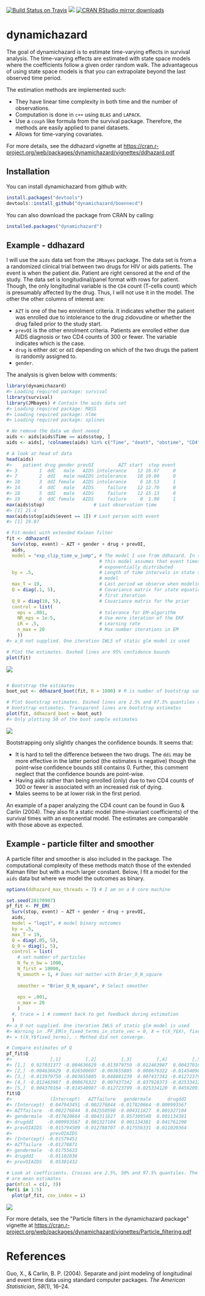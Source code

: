 [![Build Status on Travis](https://travis-ci.org/boennecd/dynamichazard.svg?branch=master,osx)](https://travis-ci.org/boennecd/dynamichazard)
[![](https://www.r-pkg.org/badges/version/dynamichazard)](https://www.r-pkg.org/badges/version/dynamichazard)
[![CRAN RStudio mirror downloads](http://cranlogs.r-pkg.org/badges/dynamichazard)](http://cran.rstudio.com/web/packages/dynamichazard/index.html)

dynamichazard
=============

The goal of dynamichazard is to estimate time-varying effects in survival analysis. The time-varying effects are estimated with state space models where the coefficients follow a given order random walk. The advantageous of using state space models is that you can extrapolate beyond the last observed time period.

The estimation methods are implemented such:

-   They have linear time complexity in both time and the number of observations.
-   Computation is done in `c++` using `BLAS` and `LAPACK`.
-   Use a `coxph` like formula from the survival package. Therefore, the methods are easily applied to panel datasets.
-   Allows for time-varying covariates.

For more details, see the ddhazard vignette at <https://cran.r-project.org/web/packages/dynamichazard/vignettes/ddhazard.pdf>

Installation
------------

You can install dynamichazard from github with:

``` r
install.packages("devtools")
devtools::install_github("dynamichazard/boennecd")
```

You can also download the package from CRAN by calling:

``` r
installed.packages("dynamichazard")
```

Example - ddhazard
------------------

I will use the `aids` data set from the `JMbayes` package. The data set is from a a randomized clinical trial between two drugs for HIV or aids patients. The event is when the patient die. Patient are right censored at the end of the study. The data set is longitudinal/panel format with rows for patient. Though, the only longitudinal variable is the `CD4` count (T-cells count) which is presumably affected by the drug. Thus, I will not use it in the model. The other the other columns of interest are:

-   `AZT` is one of the two enrolment criteria. It indicates whether the patient was enrolled due to intolerance to the drug zidovudine or whether the drug failed prior to the study start.
-   `prevOI` is the other enrolment criteria. Patients are enrolled either due AIDS diagnosis or two CD4 counts of 300 or fewer. The variable indicates which is the case.
-   `drug` is either `ddC` or `ddI` depending on which of the two drugs the patient is randomly assigned to.
-   `gender`.

The analysis is given below with comments:

``` r
library(dynamichazard)
#> Loading required package: survival
library(survival)
library(JMbayes) # Contain the aids data set
#> Loading required package: MASS
#> Loading required package: nlme
#> Loading required package: splines

# We remove the data we dont neeed
aids <- aids[aids$Time == aids$stop, ]
aids <- aids[, !colnames(aids) %in% c("Time", "death", "obstime", "CD4")]

# A look at head of data
head(aids)
#>    patient drug gender prevOI         AZT start  stop event
#> 3        1  ddC   male   AIDS intolerance    12 16.97     0
#> 7        2  ddI   male noAIDS intolerance    18 19.00     0
#> 10       3  ddI female   AIDS intolerance     6 18.53     1
#> 14       4  ddC   male   AIDS     failure    12 12.70     0
#> 18       5  ddI   male   AIDS     failure    12 15.13     0
#> 19       6  ddC female   AIDS     failure     0  1.90     1
max(aids$stop)                  # Last observation time
#> [1] 21.4
max(aids$stop[aids$event == 1]) # Last person with event
#> [1] 19.07

# Fit model with extended Kalman filter
fit <- ddhazard(
  Surv(stop, event) ~ AZT + gender + drug + prevOI,
  aids,
  model = "exp_clip_time_w_jump", # The model I use from ddhazard. In short, 
                                  # this model assumes that event times are 
                                  # exponentially distributed
  by = .5,                        # Length of time intervals in state space 
                                  # model
  max_T = 19,                     # Last period we observe when modeling
  Q = diag(.1, 5),                # Covariance matrix for state equation in 
                                  # first iteration
  Q_0 = diag(10, 5),              # Covariance matrix for the prior
  control = list(
    eps = .001,                   # tolerance for EM-algorithm
    NR_eps = 1e-5,                # Use more iteration of the EKF
    LR = .5,                      # Learning rate
    n_max = 20                    # Max number iterations in EM
    ))
#> a_0 not supplied. One iteration IWLS of static glm model is used

# Plot the estimates. Dashed lines are 95% confidence bounds
plot(fit)
```

![](README-ddhazard_fit-1.png)

``` r

# Bootstrap the estimates
boot_out <- ddhazard_boot(fit, R = 1000) # R is number of bootstrap samples

# Plot bootstrap estimates. Dashed lines are 2.5% and 97.5% quantiles of the 
# bootstrap estimates. Transparent lines are bootstrap estimates
plot(fit, ddhazard_boot = boot_out)
#> Only plotting 50 of the boot sample estimates
```

![](README-ddhazard_fit-2.png)

Bootstrapping only slightly changes the confidence bounds. It seems that:

-   It is hard to tell the difference between the two drugs. The `ddi` may be more effective in the latter period (the estimates is negative) though the point-wise confidence bounds still contains 0. Further, this comment neglect that the confidence bounds are point-wise.
-   Having aids rather than being enrolled (only) due to two CD4 counts of 300 or fewer is associated with an increased risk of dying.
-   Males seems to be at lower risk in the first period.

An example of a paper analyzing the CD4 count can be found in Guo & Carlin (2004). They also fit a static model (time-invariant coefficients) of the survival times with an exponential model. The estimates are comparable with those above as expected.

Example - particle filter and smoother
--------------------------------------

A particle filter and smoother is also included in the package. The computational complexity of these methods match those of the extended Kalman filter but with a much larger constant. Below, I fit a model for the `aids` data but where we model the outcomes as binary.

``` r
options(ddhazard_max_threads = 7) # I am on a 8 core machine

set.seed(20170907)
pf_fit <- PF_EM(
  Surv(stop, event) ~ AZT + gender + drug + prevOI,
  aids,
  model = "logit", # model binary outcomes
  by = .5,  
  max_T = 19,
  Q = diag(.05, 5),
  Q_0 = diag(1, 5),
  control = list(
    # set number of particles
    N_fw_n_bw = 1000, 
    N_first = 10000,
    N_smooth = 1, # Does not matter with Brier_O_N_square
    
    smoother = "Brier_O_N_square", # Select smoother
    
    eps = .001, 
    n_max = 20
    )
  #, trace = 1 # comment back to get feedback during estimation
  )
#> a_0 not supplied. One iteration IWLS of static glm model is used
#> Warning in .PF_EM(n_fixed_terms_in_state_vec = 0, X = t(X_Y$X), fixed_terms
#> = t(X_Y$fixed_terms), : Method did not converge.

# Compare estimates of Q
pf_fit$Q
#>              [,1]         [,2]         [,3]         [,4]         [,5]
#> [1,]  0.027031377 -0.004636629 -0.013979750 -0.012463987  0.004370164
#> [2,] -0.004636629  0.026500607 -0.003655805  0.008676322 -0.014540987
#> [3,] -0.013979750 -0.003655805  0.048881239  0.007437342 -0.012723799
#> [4,] -0.012463987  0.008676322  0.007437342  0.037928373 -0.025334120
#> [5,]  0.004370164 -0.014540987 -0.012723799 -0.025334120  0.045920919
fit$Q
#>              (Intercept)   AZTfailure   gendermale      drugddI
#> (Intercept)  0.047943451 -0.002276844 -0.017820664 -0.009993567
#> AZTfailure  -0.002276844  0.042550590 -0.004311827  0.001327104
#> gendermale  -0.017820664 -0.004311827  0.057309540  0.001134381
#> drugddI     -0.009993567  0.001327104  0.001134381  0.041761290
#> prevOIAIDS  -0.015794509 -0.012788707 -0.017556331 -0.011020364
#>              prevOIAIDS
#> (Intercept) -0.01579451
#> AZTfailure  -0.01278871
#> gendermale  -0.01755633
#> drugddI     -0.01102036
#> prevOIAIDS   0.05301432

# Look at coefficients. Crosses are 2.5%, 50% and 97.5% quantiles. The curves
# are mean estimates
par(mfcol = c(2, 3))
for(i in 1:5)
  plot(pf_fit, cov_index = i)
```

![](README-pf_fit-1.png)

For more details, see the "Particle filters in the dynamichazard package" vignette at <https://cran.r-project.org/web/packages/dynamichazard/vignettes/Particle_filtering.pdf>

References
==========

Guo, X., & Carlin, B. P. (2004). Separate and joint modeling of longitudinal and event time data using standard computer packages. *The American Statistician*, *58*(1), 16–24.
